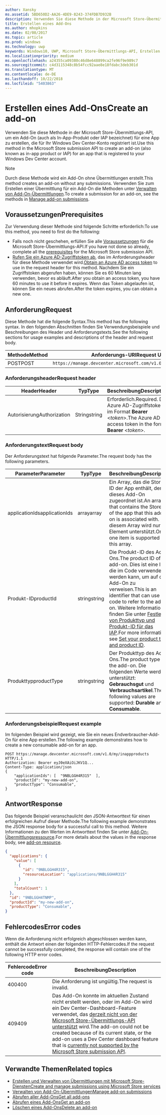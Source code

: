 ```yaml
---
author: Xansky
ms.assetid: 5BD650D2-AA26-4DE9-8243-374FDB7D932B
description: Verwenden Sie diese Methode in der Microsoft Store-Übermittlungs-API zum Erstellen eines Add-Ons für eine App, die für Ihr Windows Dev Center-Konto registriert ist.
title: Erstellen eines Add-Ons
ms.author: mhopkins
ms.date: 02/08/2017
ms.topic: article
ms.prod: windows
ms.technology: uwp
keywords: Windows10, UWP, Microsoft Store-Übermittlungs-API, Erstellen eines Add-Ons, In-App-Produkt, IAP
ms.localizationpriority: medium
ms.openlocfilehash: a24355ca09380c46d8e648899ca2fe96f9e989c7
ms.sourcegitcommit: c4d3115348c8b54fcc92aae8e18fdabc3deb301d
ms.translationtype: MT
ms.contentlocale: de-DE
ms.lasthandoff: 10/22/2018
ms.locfileid: "5403863"
---
```

# <a name="create-an-add-on"></a><span data-ttu-id="01d54-104">Erstellen eines Add-Ons</span><span class="sxs-lookup"><span data-stu-id="01d54-104">Create an add-on</span></span>

<span data-ttu-id="01d54-105">Verwenden Sie diese Methode in der Microsoft Store-Übermittlungs-API, um ein Add-On (auch als In-App-Produkt oder IAP bezeichnet) für eine App zu erstellen, die für Ihr Windows Dev Center-Konto registriert ist.</span><span class="sxs-lookup"><span data-stu-id="01d54-105">Use this method in the Microsoft Store submission API to create an add-on (also known as in-app product or IAP) for an app that is registered to your Windows Dev Center account.</span></span>

> [!NOTE]
> <span data-ttu-id="01d54-106">Durch diese Methode wird ein Add-On ohne Übermittlungen erstellt.</span><span class="sxs-lookup"><span data-stu-id="01d54-106">This method creates an add-on without any submissions.</span></span> <span data-ttu-id="01d54-107">Verwenden Sie zum Erstellen einer Übermittlung für ein Add-On die Methoden unter [Verwalten von Add-On-Übermittlungen](manage-add-on-submissions.md).</span><span class="sxs-lookup"><span data-stu-id="01d54-107">To create a submission for an add-on, see the methods in [Manage add-on submissions](manage-add-on-submissions.md).</span></span>

## <a name="prerequisites"></a><span data-ttu-id="01d54-108">Voraussetzungen</span><span class="sxs-lookup"><span data-stu-id="01d54-108">Prerequisites</span></span>

<span data-ttu-id="01d54-109">Zur Verwendung dieser Methode sind folgende Schritte erforderlich:</span><span class="sxs-lookup"><span data-stu-id="01d54-109">To use this method, you need to first do the following:</span></span>

* <span data-ttu-id="01d54-110">Falls noch nicht geschehen, erfüllen Sie alle [Voraussetzungen](create-and-manage-submissions-using-windows-store-services.md#prerequisites) für die Microsoft Store-Übermittlungs-API.</span><span class="sxs-lookup"><span data-stu-id="01d54-110">If you have not done so already, complete all the [prerequisites](create-and-manage-submissions-using-windows-store-services.md#prerequisites) for the Microsoft Store submission API.</span></span>
* <span data-ttu-id="01d54-111">[Rufen Sie ein Azure AD-Zugriffstoken ab](create-and-manage-submissions-using-windows-store-services.md#obtain-an-azure-ad-access-token), das im Anforderungsheader für diese Methode verwendet wird.</span><span class="sxs-lookup"><span data-stu-id="01d54-111">[Obtain an Azure AD access token](create-and-manage-submissions-using-windows-store-services.md#obtain-an-azure-ad-access-token) to use in the request header for this method.</span></span> <span data-ttu-id="01d54-112">Nachdem Sie ein Zugriffstoken abgerufen haben, können Sie es 60 Minuten lang verwenden, bevor es abläuft.</span><span class="sxs-lookup"><span data-stu-id="01d54-112">After you obtain an access token, you have 60 minutes to use it before it expires.</span></span> <span data-ttu-id="01d54-113">Wenn das Token abgelaufen ist, können Sie ein neues abrufen.</span><span class="sxs-lookup"><span data-stu-id="01d54-113">After the token expires, you can obtain a new one.</span></span>

## <a name="request"></a><span data-ttu-id="01d54-114">Anforderung</span><span class="sxs-lookup"><span data-stu-id="01d54-114">Request</span></span>

<span data-ttu-id="01d54-115">Diese Methode hat die folgende Syntax.</span><span class="sxs-lookup"><span data-stu-id="01d54-115">This method has the following syntax.</span></span> <span data-ttu-id="01d54-116">In den folgenden Abschnitten finden Sie Verwendungsbeispiele und Beschreibungen des Header und Anforderungstexts.</span><span class="sxs-lookup"><span data-stu-id="01d54-116">See the following sections for usage examples and descriptions of the header and request body.</span></span>

| <span data-ttu-id="01d54-117">Methode</span><span class="sxs-lookup"><span data-stu-id="01d54-117">Method</span></span> | <span data-ttu-id="01d54-118">Anforderungs-URI</span><span class="sxs-lookup"><span data-stu-id="01d54-118">Request URI</span></span>                                                      |
|--------|------------------------------------------------------------------|
| <span data-ttu-id="01d54-119">POST</span><span class="sxs-lookup"><span data-stu-id="01d54-119">POST</span></span>    | ```https://manage.devcenter.microsoft.com/v1.0/my/inappproducts``` |


### <a name="request-header"></a><span data-ttu-id="01d54-120">Anforderungsheader</span><span class="sxs-lookup"><span data-stu-id="01d54-120">Request header</span></span>

| <span data-ttu-id="01d54-121">Header</span><span class="sxs-lookup"><span data-stu-id="01d54-121">Header</span></span>        | <span data-ttu-id="01d54-122">Typ</span><span class="sxs-lookup"><span data-stu-id="01d54-122">Type</span></span>   | <span data-ttu-id="01d54-123">Beschreibung</span><span class="sxs-lookup"><span data-stu-id="01d54-123">Description</span></span>                                                                 |
|---------------|--------|-----------------------------------------------------------------------------|
| <span data-ttu-id="01d54-124">Autorisierung</span><span class="sxs-lookup"><span data-stu-id="01d54-124">Authorization</span></span> | <span data-ttu-id="01d54-125">String</span><span class="sxs-lookup"><span data-stu-id="01d54-125">string</span></span> | <span data-ttu-id="01d54-126">Erforderlich.</span><span class="sxs-lookup"><span data-stu-id="01d54-126">Required.</span></span> <span data-ttu-id="01d54-127">Das Azure AD-Zugriffstoken im Format **Bearer** &lt;*token*&gt;.</span><span class="sxs-lookup"><span data-stu-id="01d54-127">The Azure AD access token in the form **Bearer** &lt;*token*&gt;.</span></span> |


### <a name="request-body"></a><span data-ttu-id="01d54-128">Anforderungstext</span><span class="sxs-lookup"><span data-stu-id="01d54-128">Request body</span></span>

<span data-ttu-id="01d54-129">Der Anforderungstext hat folgende Parameter.</span><span class="sxs-lookup"><span data-stu-id="01d54-129">The request body has the following parameters.</span></span>

|  <span data-ttu-id="01d54-130">Parameter</span><span class="sxs-lookup"><span data-stu-id="01d54-130">Parameter</span></span>  |  <span data-ttu-id="01d54-131">Typ</span><span class="sxs-lookup"><span data-stu-id="01d54-131">Type</span></span>  |  <span data-ttu-id="01d54-132">Beschreibung</span><span class="sxs-lookup"><span data-stu-id="01d54-132">Description</span></span>  |  <span data-ttu-id="01d54-133">Erforderlich</span><span class="sxs-lookup"><span data-stu-id="01d54-133">Required</span></span>  |
|------|------|------|------|
|  <span data-ttu-id="01d54-134">applicationIds</span><span class="sxs-lookup"><span data-stu-id="01d54-134">applicationIds</span></span>  |  <span data-ttu-id="01d54-135">array</span><span class="sxs-lookup"><span data-stu-id="01d54-135">array</span></span>  |  <span data-ttu-id="01d54-136">Ein Array, das die Store-ID der App enthält, der dieses Add-On zugeordnet ist.</span><span class="sxs-lookup"><span data-stu-id="01d54-136">An array that contains the Store ID of the app that this add-on is associated with.</span></span> <span data-ttu-id="01d54-137">In diesem Array wird nur ein Element unterstützt.</span><span class="sxs-lookup"><span data-stu-id="01d54-137">Only one item is supported in this array.</span></span>   |  <span data-ttu-id="01d54-138">Ja</span><span class="sxs-lookup"><span data-stu-id="01d54-138">Yes</span></span>  |
|  <span data-ttu-id="01d54-139">Produkt-ID</span><span class="sxs-lookup"><span data-stu-id="01d54-139">productId</span></span>  |  <span data-ttu-id="01d54-140">string</span><span class="sxs-lookup"><span data-stu-id="01d54-140">string</span></span>  |  <span data-ttu-id="01d54-141">Die Produkt-ID des Add-Ons.</span><span class="sxs-lookup"><span data-stu-id="01d54-141">The product ID of the add-on.</span></span> <span data-ttu-id="01d54-142">Dies ist eine ID, die im Code verwendet werden kann, um auf das Add-On zu verweisen.</span><span class="sxs-lookup"><span data-stu-id="01d54-142">This is an identifier that can use in code to refer to the add-on.</span></span> <span data-ttu-id="01d54-143">Weitere Informationen finden Sie unter [Festlegen von Produkttyp und Produkt-ID für das IAP](https://msdn.microsoft.com/windows/uwp/publish/set-your-iap-product-id).</span><span class="sxs-lookup"><span data-stu-id="01d54-143">For more information, see [Set your product type and product ID](https://msdn.microsoft.com/windows/uwp/publish/set-your-iap-product-id).</span></span>  |  <span data-ttu-id="01d54-144">Ja</span><span class="sxs-lookup"><span data-stu-id="01d54-144">Yes</span></span>  |
|  <span data-ttu-id="01d54-145">Produkttyp</span><span class="sxs-lookup"><span data-stu-id="01d54-145">productType</span></span>  |  <span data-ttu-id="01d54-146">string</span><span class="sxs-lookup"><span data-stu-id="01d54-146">string</span></span>  |  <span data-ttu-id="01d54-147">Der Produkttyp des Add-Ons.</span><span class="sxs-lookup"><span data-stu-id="01d54-147">The product type of the add-on.</span></span> <span data-ttu-id="01d54-148">Die folgenden Werte werden unterstützt: **Gebrauchsgut** und **Verbrauchsartikel**.</span><span class="sxs-lookup"><span data-stu-id="01d54-148">The following values are supported: **Durable** and **Consumable**.</span></span>  |  <span data-ttu-id="01d54-149">Ja</span><span class="sxs-lookup"><span data-stu-id="01d54-149">Yes</span></span>  |


### <a name="request-example"></a><span data-ttu-id="01d54-150">Anforderungsbeispiel</span><span class="sxs-lookup"><span data-stu-id="01d54-150">Request example</span></span>

<span data-ttu-id="01d54-151">Im folgenden Beispiel wird gezeigt, wie Sie ein neues Endverbraucher-Add-On für eine App erstellen.</span><span class="sxs-lookup"><span data-stu-id="01d54-151">The following example demonstrates how to create a new consumable add-on for an app.</span></span>

```syntax
POST https://manage.devcenter.microsoft.com/v1.0/my/inappproducts HTTP/1.1
Authorization: Bearer eyJ0eXAiOiJKV1Q...
Content-Type: application/json
{
    "applicationIds": [  "9NBLGGH4R315"  ],
    "productId": "my-new-add-on",
    "productType": "Consumable",
}
```

## <a name="response"></a><span data-ttu-id="01d54-152">Antwort</span><span class="sxs-lookup"><span data-stu-id="01d54-152">Response</span></span>

<span data-ttu-id="01d54-153">Das folgende Beispiel veranschaulicht den JSON-Antworttext für einen erfolgreichen Aufruf dieser Methode.</span><span class="sxs-lookup"><span data-stu-id="01d54-153">The following example demonstrates the JSON response body for a successful call to this method.</span></span> <span data-ttu-id="01d54-154">Weitere Informationen zu den Werten im Antworttext finden Sie unter [Add-On-Übermittlungsressource](manage-add-ons.md#add-on-object).</span><span class="sxs-lookup"><span data-stu-id="01d54-154">For more details about the values in the response body, see [add-on resource](manage-add-ons.md#add-on-object).</span></span>

```json
{
  "applications": {
    "value": [
      {
        "id": "9NBLGGH4R315",
        "resourceLocation": "applications/9NBLGGH4R315"
      }
    ],
    "totalCount": 1
  },
  "id": "9NBLGGH4TNMP",
  "productId": "my-new-add-on",
  "productType": "Consumable",
}
```

## <a name="error-codes"></a><span data-ttu-id="01d54-155">Fehlercodes</span><span class="sxs-lookup"><span data-stu-id="01d54-155">Error codes</span></span>

<span data-ttu-id="01d54-156">Wenn die Anforderung nicht erfolgreich abgeschlossen werden kann, enthält die Antwort einen der folgenden HTTP-Fehlercodes.</span><span class="sxs-lookup"><span data-stu-id="01d54-156">If the request cannot be successfully completed, the response will contain one of the following HTTP error codes.</span></span>

| <span data-ttu-id="01d54-157">Fehlercode</span><span class="sxs-lookup"><span data-stu-id="01d54-157">Error code</span></span> |  <span data-ttu-id="01d54-158">Beschreibung</span><span class="sxs-lookup"><span data-stu-id="01d54-158">Description</span></span>                                                                                                                                                                           |
|--------|------------------|
| <span data-ttu-id="01d54-159">400</span><span class="sxs-lookup"><span data-stu-id="01d54-159">400</span></span>  | <span data-ttu-id="01d54-160">Die Anforderung ist ungültig.</span><span class="sxs-lookup"><span data-stu-id="01d54-160">The request is invalid.</span></span> |
| <span data-ttu-id="01d54-161">409</span><span class="sxs-lookup"><span data-stu-id="01d54-161">409</span></span>  | <span data-ttu-id="01d54-162">Das Add-On konnte im aktuellen Zustand nicht erstellt werden, oder im Add-On wird ein Dev Center-Dashboard-Feature verwendet, das [derzeit nicht von der Microsoft Store-Übermittlungs-API unterstützt](create-and-manage-submissions-using-windows-store-services.md#not_supported) wird.</span><span class="sxs-lookup"><span data-stu-id="01d54-162">The add-on could not be created because of its current state, or the add-on uses a Dev Center dashboard feature that is [currently not supported by the Microsoft Store submission API](create-and-manage-submissions-using-windows-store-services.md#not_supported).</span></span> |   


## <a name="related-topics"></a><span data-ttu-id="01d54-163">Verwandte Themen</span><span class="sxs-lookup"><span data-stu-id="01d54-163">Related topics</span></span>

* [<span data-ttu-id="01d54-164">Erstellen und Verwalten von Übermittlungen mit Microsoft Store-Diensten</span><span class="sxs-lookup"><span data-stu-id="01d54-164">Create and manage submissions using Microsoft Store services</span></span>](create-and-manage-submissions-using-windows-store-services.md)
* [<span data-ttu-id="01d54-165">Verwalten von Add-On-Übermittlungen</span><span class="sxs-lookup"><span data-stu-id="01d54-165">Manage add-on submissions</span></span>](manage-add-on-submissions.md)
* [<span data-ttu-id="01d54-166">Abrufen aller Add-Ons</span><span class="sxs-lookup"><span data-stu-id="01d54-166">Get all add-ons</span></span>](get-all-add-ons.md)
* [<span data-ttu-id="01d54-167">Abrufen eines Add-Ons</span><span class="sxs-lookup"><span data-stu-id="01d54-167">Get an add-on</span></span>](get-an-add-on.md)
* [<span data-ttu-id="01d54-168">Löschen eines Add-Ons</span><span class="sxs-lookup"><span data-stu-id="01d54-168">Delete an add-on</span></span>](delete-an-add-on.md)
